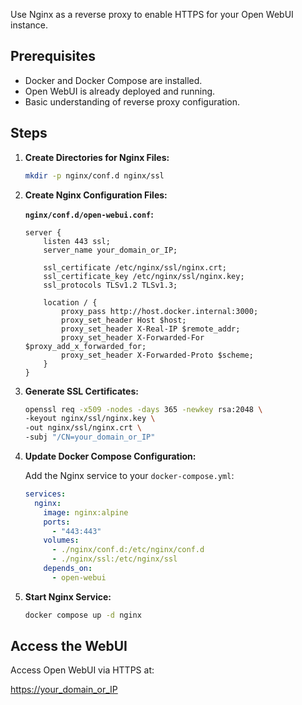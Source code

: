 
Use Nginx as a reverse proxy to enable HTTPS for your Open WebUI instance.

## Prerequisites

- Docker and Docker Compose are installed.
- Open WebUI is already deployed and running.
- Basic understanding of reverse proxy configuration.

## Steps

1. **Create Directories for Nginx Files:**

   ```bash
   mkdir -p nginx/conf.d nginx/ssl
   ```

2. **Create Nginx Configuration Files:**

   **`nginx/conf.d/open-webui.conf`:**

   ```nginx
   server {
       listen 443 ssl;
       server_name your_domain_or_IP;

       ssl_certificate /etc/nginx/ssl/nginx.crt;
       ssl_certificate_key /etc/nginx/ssl/nginx.key;
       ssl_protocols TLSv1.2 TLSv1.3;

       location / {
           proxy_pass http://host.docker.internal:3000;
           proxy_set_header Host $host;
           proxy_set_header X-Real-IP $remote_addr;
           proxy_set_header X-Forwarded-For $proxy_add_x_forwarded_for;
           proxy_set_header X-Forwarded-Proto $scheme;
       }
   }
   ```

3. **Generate SSL Certificates:**

   ```bash
   openssl req -x509 -nodes -days 365 -newkey rsa:2048 \
   -keyout nginx/ssl/nginx.key \
   -out nginx/ssl/nginx.crt \
   -subj "/CN=your_domain_or_IP"
   ```

4. **Update Docker Compose Configuration:**

   Add the Nginx service to your `docker-compose.yml`:

   ```yaml
   services:
     nginx:
       image: nginx:alpine
       ports:
         - "443:443"
       volumes:
         - ./nginx/conf.d:/etc/nginx/conf.d
         - ./nginx/ssl:/etc/nginx/ssl
       depends_on:
         - open-webui
   ```

5. **Start Nginx Service:**

   ```bash
   docker compose up -d nginx
   ```

## Access the WebUI

Access Open WebUI via HTTPS at:

[https://your_domain_or_IP](https://your_domain_or_IP)
